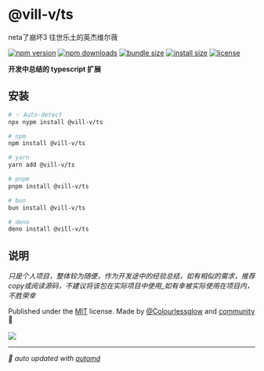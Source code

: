 # @vill-v/ts
neta了崩坏3 往世乐土的英杰维尔薇

<!-- automd:badges color="orange" license licenseBranch  bundlephobia packagephobia -->

[![npm version](https://img.shields.io/npm/v/@vill-v/ts?color=orange)](https://npmjs.com/package/@vill-v/ts)
[![npm downloads](https://img.shields.io/npm/dm/@vill-v/ts?color=orange)](https://npm.chart.dev/@vill-v/ts)
[![bundle size](https://img.shields.io/bundlephobia/minzip/@vill-v/ts?color=orange)](https://bundlephobia.com/package/@vill-v/ts)
[![install size](https://badgen.net/packagephobia/install/@vill-v/ts?color=orange)](https://packagephobia.com/result?p=@vill-v/ts)
[![license](https://img.shields.io/github/license/vill-v-kit/typescript?color=orange)](https://github.com/vill-v-kit/typescript/blob/true/LICENSE)

<!-- /automd -->

**开发中总结的 typescript 扩展**

## 安装
<!-- automd:pm-install -->

```sh
# ✨ Auto-detect
npx nypm install @vill-v/ts

# npm
npm install @vill-v/ts

# yarn
yarn add @vill-v/ts

# pnpm
pnpm install @vill-v/ts

# bun
bun install @vill-v/ts

# deno
deno install @vill-v/ts
```

<!-- /automd -->

## 说明

_只是个人项目，整体较为随便，作为开发途中的经验总结，如有相似的需求，推荐copy或阅读源码，不建议将该包在实际项目中使用_如有幸被实际使用在项目内，不胜荣幸_

<!-- automd:contributors author="Colourlessglow" license="MIT" -->

Published under the [MIT](https://github.com/vill-v-kit/typescript/blob/main/LICENSE) license.
Made by [@Colourlessglow](https://github.com/Colourlessglow) and [community](https://github.com/vill-v-kit/typescript/graphs/contributors) 💛
<br><br>
<a href="https://github.com/vill-v-kit/typescript/graphs/contributors">
<img src="https://contrib.rocks/image?repo=vill-v-kit/typescript" />
</a>

<!-- /automd -->

<!-- automd:with-automd -->

---

_🤖 auto updated with [automd](https://automd.unjs.io)_

<!-- /automd -->
